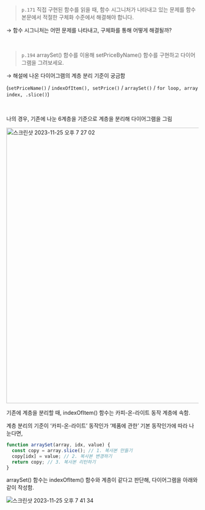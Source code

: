 > `p.171` 직접 구현된 함수를 읽을 때, 함수 시그니처가 나타내고 있는 문제를 함수 본문에서 적절한 구체화 수준에서 해결해야 합니다.

→ 함수 시그니처는 어떤 문제를 나타내고, 구체화를 통해 어떻게 해결될까?

<br>

> `p.194` arraySet() 함수를 이용해 setPriceByName() 함수를 구현하고 다이어그램을 그려보세요.

→ 해설에 나온 다이어그램의 계층 분리 기준이 궁금함

(`setPriceName()` / `indexOfItem(), setPrice()` / `arraySet()` / `for loop, array index, .slice()`)

<br>

나의 경우, 기존에 나눈 6계층을 기준으로 계층을 분리해 다이어그램을 그림

<img width="722" alt="스크린샷 2023-11-25 오후 7 27 02" src="https://github.com/HOJOON07/ssok-ssok/assets/102431281/f7e6aa45-2d6b-476a-bae9-bdb51bd5871a">

기존에 계층을 분리할 때, indexOfItem() 함수는 카피-온-라이트 동작 계층에 속함.

계층 분리의 기준이 ‘카피-온-라이트’ 동작인가 ‘제품에 관한’ 기본 동작인가에 따라 나눈다면,

```jsx
function arraySet(array, idx, value) {
  const copy = array.slice(); // 1. 복사본 만들기
  copy[idx] = value; // 2. 복사본 변경하기
  return copy; // 3. 복사본 리턴하기
}
```

arraySet() 함수는 indexOfItem() 함수와 계층이 같다고 판단해, 다이어그램을 아래와 같이 작성함.

![스크린샷 2023-11-25 오후 7 41 34](https://github.com/HOJOON07/ssok-ssok/assets/102431281/2feb51cd-201f-48df-b1ba-40f8b88672d9)
